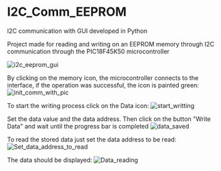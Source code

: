 # I2C_Comm_EEPROM
I2C communication with GUI  developed in Python

Project made for reading and writing on an EEPROM memory through I2C communication through the PIC18F45K50 microcontroller

![i2c_eeprom_gui](https://user-images.githubusercontent.com/91303136/231664657-6685d7d9-f600-4dee-9c7f-2120ec0b984b.jpg)

By clicking on the memory icon, the microcontroller connects to the interface, if the operation was successful, the icon is painted green:
![init_comm_with_pic](https://user-images.githubusercontent.com/91303136/231665353-b3f5cc53-864f-4c17-850c-a500a5e3aab9.jpg)

To start the writing process click on the Data icon:
![start_writting](https://user-images.githubusercontent.com/91303136/231665803-ee1a1a4c-fc96-4e82-b210-20f2025bb3f8.jpg)

Set the data value and the data address. Then click on the button "Write Data" and wait until the progress bar is completed
![data_saved](https://user-images.githubusercontent.com/91303136/231666102-92a73ebd-33fe-4ebc-a572-f9a0983904c9.jpg)

To read the stored data just set the data address to be read:
![Set_data_address_to_read](https://user-images.githubusercontent.com/91303136/231666578-a3d3e109-1b14-467d-bfe5-f3b4b825dcfc.jpg)

The data should be displayed:
![Data_reading](https://user-images.githubusercontent.com/91303136/231666792-696fb4cd-4b41-4d9c-9ec8-cfde660e7be9.jpg)

